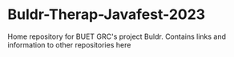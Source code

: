 # Buldr-Therap-Javafest-2023
Home repository for BUET GRC's project Buldr. Contains links and information to other repositories here 
